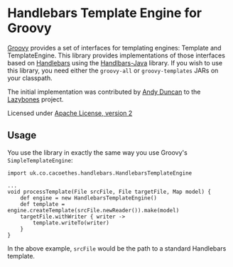 # Handlebars Template Engine for Groovy

[Groovy](http://www.groovy-lang.org/) provides a set of interfaces for templating engines: Template and TemplateEngine.
This library provides implementations of those interfaces based on [Handlebars](http://handlebarsjs.com/) using the [Handlbars-Java](http://jknack.github.io/handlebars.java/) library.
If you wish to use this library, you need either the `groovy-all` or `groovy-templates` JARs on your classpath.

The initial implementation was contributed by [Andy Duncan](https://github.com/andyjduncan) to the [Lazybones](https://github.com/pledbrook/lazybones) project.

Licensed under [Apache License, version 2](http://apache.org/licenses/LICENSE-2.0.html)

## Usage

You use the library in exactly the same way you use Groovy's `SimpleTemplateEngine`:

    import uk.co.cacoethes.handlebars.HandlebarsTemplateEngine

    ...
    void processTemplate(File srcFile, File targetFile, Map model) {
        def engine = new HandlebarsTemplateEngine()
        def template = engine.createTemplate(srcFile.newReader()).make(model)
        targetFile.withWriter { writer ->
            template.writeTo(writer)
        }
    }

In the above example, `srcFile` would be the path to a standard Handlebars template.
